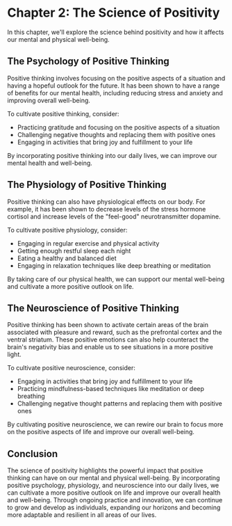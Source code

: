 Chapter 2: The Science of Positivity
====================================

In this chapter, we'll explore the science behind positivity and how it affects our mental and physical well-being.

The Psychology of Positive Thinking
-----------------------------------

Positive thinking involves focusing on the positive aspects of a situation and having a hopeful outlook for the future. It has been shown to have a range of benefits for our mental health, including reducing stress and anxiety and improving overall well-being.

To cultivate positive thinking, consider:

* Practicing gratitude and focusing on the positive aspects of a situation
* Challenging negative thoughts and replacing them with positive ones
* Engaging in activities that bring joy and fulfillment to your life

By incorporating positive thinking into our daily lives, we can improve our mental health and well-being.

The Physiology of Positive Thinking
-----------------------------------

Positive thinking can also have physiological effects on our body. For example, it has been shown to decrease levels of the stress hormone cortisol and increase levels of the "feel-good" neurotransmitter dopamine.

To cultivate positive physiology, consider:

* Engaging in regular exercise and physical activity
* Getting enough restful sleep each night
* Eating a healthy and balanced diet
* Engaging in relaxation techniques like deep breathing or meditation

By taking care of our physical health, we can support our mental well-being and cultivate a more positive outlook on life.

The Neuroscience of Positive Thinking
-------------------------------------

Positive thinking has been shown to activate certain areas of the brain associated with pleasure and reward, such as the prefrontal cortex and the ventral striatum. These positive emotions can also help counteract the brain's negativity bias and enable us to see situations in a more positive light.

To cultivate positive neuroscience, consider:

* Engaging in activities that bring joy and fulfillment to your life
* Practicing mindfulness-based techniques like meditation or deep breathing
* Challenging negative thought patterns and replacing them with positive ones

By cultivating positive neuroscience, we can rewire our brain to focus more on the positive aspects of life and improve our overall well-being.

Conclusion
----------

The science of positivity highlights the powerful impact that positive thinking can have on our mental and physical well-being. By incorporating positive psychology, physiology, and neuroscience into our daily lives, we can cultivate a more positive outlook on life and improve our overall health and well-being. Through ongoing practice and innovation, we can continue to grow and develop as individuals, expanding our horizons and becoming more adaptable and resilient in all areas of our lives.
